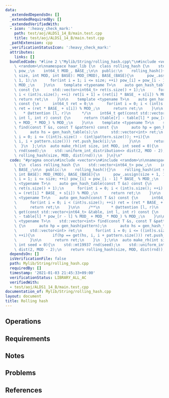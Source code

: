```yaml
---
data:
  _extendedDependsOn: []
  _extendedRequiredBy: []
  _extendedVerifiedWith:
  - icon: ':heavy_check_mark:'
    path: test/aoj/ALDS1_14_B/main.test.cpp
    title: test/aoj/ALDS1_14_B/main.test.cpp
  _pathExtension: cpp
  _verificationStatusIcon: ':heavy_check_mark:'
  attributes:
    links: []
  bundledCode: "#line 2 \"Mylib/String/rolling_hash.cpp\"\n#include <vector>\n#include\
    \ <random>\n\nnamespace haar_lib {\n  class rolling_hash {\n    std::vector<int64_t>\
    \ pow_;\n    int64_t MOD_, BASE_;\n\n  public:\n    rolling_hash(){}\n    rolling_hash(int\
    \ size, int MOD, int BASE): MOD_(MOD), BASE_(BASE){\n      pow_.assign(size +\
    \ 1, 1);\n      for(int i = 1; i <= size; ++i) pow_[i] = pow_[i - 1] * BASE_ %\
    \ MOD_;\n    }\n\n    template <typename T>\n    auto gen_hash_table(const T &s)\
    \ const {\n      std::vector<int64_t> ret(s.size() + 1);\n      for(int i = 0;\
    \ i < (int)s.size(); ++i) ret[i + 1] = (ret[i] * BASE_ + s[i]) % MOD_;\n     \
    \ return ret;\n    }\n\n    template <typename T>\n    auto gen_hash(const T &s)\
    \ const {\n      int64_t ret = 0;\n      for(int i = 0; i < (int)s.size(); ++i)\
    \ ret = (ret * BASE_ + s[i]) % MOD_;\n      return ret;\n    }\n\n    /**\n  \
    \   * @attention [l, r)\n     */\n    int64_t get(const std::vector<int64_t> &table,\
    \ int l, int r) const {\n      return (table[r] - table[l] * pow_[r - l] % MOD_\
    \ + MOD_ * MOD_) % MOD_;\n    }\n\n    template <typename T>\n    std::vector<int>\
    \ find(const T &s, const T &pattern) const {\n      auto hp = gen_hash(pattern);\n\
    \      auto hs = gen_hash_table(s);\n      std::vector<int> ret;\n      for(int\
    \ i = 0; i <= ((int)s.size() - (int)pattern.size()); ++i){\n        if(hp == get(hs,\
    \ i, i + pattern.size())) ret.push_back(i);\n      }\n\n      return ret;\n  \
    \  }\n  };\n\n  auto make_rh(int size, int MOD, int seed = 0){\n    std::mt19937\
    \ rnd(seed);\n    std::uniform_int_distribution<> dist(2, MOD - 2);\n    return\
    \ rolling_hash(size, MOD, dist(rnd));\n  }\n}\n"
  code: "#pragma once\n#include <vector>\n#include <random>\n\nnamespace haar_lib\
    \ {\n  class rolling_hash {\n    std::vector<int64_t> pow_;\n    int64_t MOD_,\
    \ BASE_;\n\n  public:\n    rolling_hash(){}\n    rolling_hash(int size, int MOD,\
    \ int BASE): MOD_(MOD), BASE_(BASE){\n      pow_.assign(size + 1, 1);\n      for(int\
    \ i = 1; i <= size; ++i) pow_[i] = pow_[i - 1] * BASE_ % MOD_;\n    }\n\n    template\
    \ <typename T>\n    auto gen_hash_table(const T &s) const {\n      std::vector<int64_t>\
    \ ret(s.size() + 1);\n      for(int i = 0; i < (int)s.size(); ++i) ret[i + 1]\
    \ = (ret[i] * BASE_ + s[i]) % MOD_;\n      return ret;\n    }\n\n    template\
    \ <typename T>\n    auto gen_hash(const T &s) const {\n      int64_t ret = 0;\n\
    \      for(int i = 0; i < (int)s.size(); ++i) ret = (ret * BASE_ + s[i]) % MOD_;\n\
    \      return ret;\n    }\n\n    /**\n     * @attention [l, r)\n     */\n    int64_t\
    \ get(const std::vector<int64_t> &table, int l, int r) const {\n      return (table[r]\
    \ - table[l] * pow_[r - l] % MOD_ + MOD_ * MOD_) % MOD_;\n    }\n\n    template\
    \ <typename T>\n    std::vector<int> find(const T &s, const T &pattern) const\
    \ {\n      auto hp = gen_hash(pattern);\n      auto hs = gen_hash_table(s);\n\
    \      std::vector<int> ret;\n      for(int i = 0; i <= ((int)s.size() - (int)pattern.size());\
    \ ++i){\n        if(hp == get(hs, i, i + pattern.size())) ret.push_back(i);\n\
    \      }\n\n      return ret;\n    }\n  };\n\n  auto make_rh(int size, int MOD,\
    \ int seed = 0){\n    std::mt19937 rnd(seed);\n    std::uniform_int_distribution<>\
    \ dist(2, MOD - 2);\n    return rolling_hash(size, MOD, dist(rnd));\n  }\n}\n"
  dependsOn: []
  isVerificationFile: false
  path: Mylib/String/rolling_hash.cpp
  requiredBy: []
  timestamp: '2021-01-03 21:45:33+09:00'
  verificationStatus: LIBRARY_ALL_AC
  verifiedWith:
  - test/aoj/ALDS1_14_B/main.test.cpp
documentation_of: Mylib/String/rolling_hash.cpp
layout: document
title: Rolling hash
---
```


## Operations

## Requirements

## Notes

## Problems

## References
